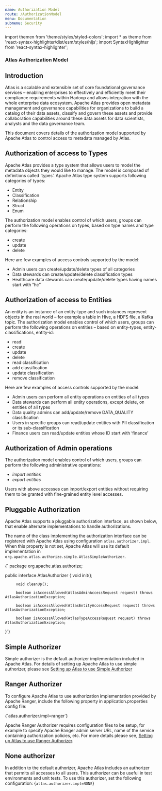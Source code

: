 ```yaml
---
name: Authorization Model
route: /AuthorizationModel
menu: Documentation
submenu: Security
---
```


import  themen  from 'theme/styles/styled-colors';
import  * as theme  from 'react-syntax-highlighter/dist/esm/styles/hljs';
import SyntaxHighlighter from 'react-syntax-highlighter';


### Atlas Authorization Model


##  Introduction

Atlas is a scalable and extensible set of core foundational governance services – enabling enterprises to effectively and
efficiently meet their compliance requirements within Hadoop and allows integration with the whole enterprise data ecosystem.
Apache Atlas provides open metadata management and governance capabilities for organizations to build a catalog of their
data assets, classify and govern these assets and provide collaboration capabilities around these data assets for data
scientists, analysts and the data governance team.

This document covers details of the authorization model supported by Apache Atlas to control access to metadata managed by Atlas.

## Authorization of access to Types
Apache Atlas provides a type system that allows users to model the metadata objects they would like to manage. The model
is composed of definitions called ‘types’. Apache Atlas type system supports following categories of types:
   * Entity
   * Classification
   * Relationship
   * Struct
   * Enum

The authorization model enables control of which users, groups can perform the following operations on types, based on
type names and type categories:
   * create
   * update
   * delete

Here are few examples of access controls supported by the model:
   * Admin users can create/update/delete types of all categories
   * Data stewards can create/update/delete classification types
   * Healthcare data stewards can create/update/delete types having names start with “hc”


## Authorization of access to Entities
An entity is an instance of an entity-type and such instances represent objects in the real world – for example a table
in Hive, a HDFS file, a Kafka topic. The authorization model enables control of which users, groups can perform the
following operations on entities – based on entity-types, entity-classifications, entity-id:

   * read
   * create
   * update
   * delete
   * read classification
   * add classification
   * update classification
   * remove classification

Here are few examples of access controls supported by the model:
   * Admin users can perform all entity operations on entities of all types
   * Data stewards can perform all entity operations, except delete, on entities of all types
   * Data quality admins can add/update/remove DATA_QUALITY classification
   * Users in specific groups can read/update entities with PII classification or its sub-classification
   * Finance users can read/update entities whose ID start with ‘finance’

##  Authorization of Admin operations
The authorization model enables control of which users, groups can perform the following administrative operations:
   * *import entities*
   * *export entities*

Users with above accesses can import/export entities without requiring them to be granted with fine-grained entity level accesses.

## Pluggable Authorization
Apache Atlas supports a pluggable authorization interface, as shown below, that enable alternate implementations to handle authorizations.

The name of the class implementing the authorization interface can be registered with Apache Atlas using configuration `atlas.authorizer.impl`. When this property is not set, Apache Atlas will use its default implementation in `org.apache.atlas.authorize.simple.AtlasSimpleAuthorizer`.

<SyntaxHighlighter wrapLines={true} language="shell" style={theme.dark}>
{`
   package org.apache.atlas.authorize;

   public interface AtlasAuthorizer {
     void init();

         void cleanUp();

         boolean isAccessAllowed(AtlasAdminAccessRequest request) throws AtlasAuthorizationException;

         boolean isAccessAllowed(AtlasEntityAccessRequest request) throws AtlasAuthorizationException;

         boolean isAccessAllowed(AtlasTypeAccessRequest request) throws AtlasAuthorizationException;
   }`}
</SyntaxHighlighter>

## Simple Authorizer

Simple authorizer is the default authorizer implementation included in Apache Atlas. For details of setting up Apache Atlas
to use simple authorizer, please see [Setting up Atlas to use Simple Authorizer](http://atlas.apache.org/Atlas-Authorization-Simple-Authorizer.html)

## Ranger Authorizer

To configure Apache Atlas to use authorization implementation provided by Apache Ranger, include the following property
in application.properties config file:

<SyntaxHighlighter wrapLines={true} language="shell" style={theme.dark}>
{`atlas.authorizer.impl=ranger`}
</SyntaxHighlighter>

Apache Ranger Authorizer requires configuration files to be setup, for example to specify Apache Ranger admin server URL,
name of the service containing authorization policies, etc. For more details please see, [Setting up Atlas to use Ranger Authorizer](http://atlas.apache.org/Atlas-Authorization-Ranger-Authorizer.html).


##  None authorizer
In addition to the default authorizer, Apache Atlas includes an authorizer that permits all accesses to all users. This authorizer can be useful in test environments and unit tests. To use this authorizer, set the following configuration:
<SyntaxHighlighter wrapLines={true} language="shell" style={theme.dark}>
{`atlas.authorizer.impl=NONE`}
</SyntaxHighlighter>
